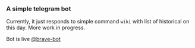 ### A simple telegram bot
Currently, it just responds to simple command `wiki` with list of historical on this day. More work in progress.

Bot is live [@brave-bot](t.me/brave_my_bot)